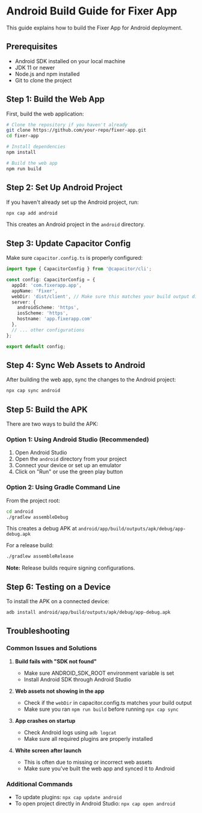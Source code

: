# Android Build Guide for Fixer App

This guide explains how to build the Fixer App for Android deployment.

## Prerequisites

- Android SDK installed on your local machine
- JDK 11 or newer
- Node.js and npm installed
- Git to clone the project

## Step 1: Build the Web App

First, build the web application:

```bash
# Clone the repository if you haven't already
git clone https://github.com/your-repo/fixer-app.git
cd fixer-app

# Install dependencies
npm install

# Build the web app
npm run build
```

## Step 2: Set Up Android Project

If you haven't already set up the Android project, run:

```bash
npx cap add android
```

This creates an Android project in the `android` directory.

## Step 3: Update Capacitor Config

Make sure `capacitor.config.ts` is properly configured:

```typescript
import type { CapacitorConfig } from '@capacitor/cli';

const config: CapacitorConfig = {
  appId: 'com.fixerapp.app',
  appName: 'Fixer',
  webDir: 'dist/client', // Make sure this matches your build output directory
  server: {
    androidScheme: 'https',
    iosScheme: 'https',
    hostname: 'app.fixerapp.com'
  },
  // ... other configurations
};

export default config;
```

## Step 4: Sync Web Assets to Android

After building the web app, sync the changes to the Android project:

```bash
npx cap sync android
```

## Step 5: Build the APK

There are two ways to build the APK:

### Option 1: Using Android Studio (Recommended)

1. Open Android Studio
2. Open the `android` directory from your project
3. Connect your device or set up an emulator
4. Click on "Run" or use the green play button

### Option 2: Using Gradle Command Line

From the project root:

```bash
cd android
./gradlew assembleDebug
```

This creates a debug APK at `android/app/build/outputs/apk/debug/app-debug.apk`

For a release build:

```bash
./gradlew assembleRelease
```

**Note:** Release builds require signing configurations.

## Step 6: Testing on a Device

To install the APK on a connected device:

```bash
adb install android/app/build/outputs/apk/debug/app-debug.apk
```

## Troubleshooting

### Common Issues and Solutions

1. **Build fails with "SDK not found"**
   - Make sure ANDROID_SDK_ROOT environment variable is set
   - Install Android SDK through Android Studio

2. **Web assets not showing in the app**
   - Check if the `webDir` in capacitor.config.ts matches your build output
   - Make sure you ran `npm run build` before running `npx cap sync`

3. **App crashes on startup**
   - Check Android logs using `adb logcat`
   - Make sure all required plugins are properly installed

4. **White screen after launch**
   - This is often due to missing or incorrect web assets
   - Make sure you've built the web app and synced it to Android

### Additional Commands

- To update plugins: `npx cap update android`
- To open project directly in Android Studio: `npx cap open android`